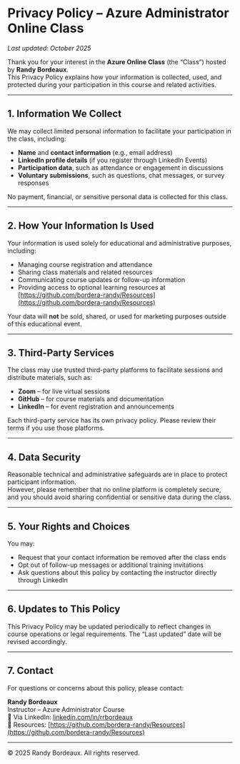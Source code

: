 # Privacy Policy – Azure Administrator Online Class

_Last updated: October 2025_

Thank you for your interest in the **Azure Online Class** (the “Class”) hosted by **Randy Bordeaux**.  
This Privacy Policy explains how your information is collected, used, and protected during your participation in this course and related activities.

---

## 1. Information We Collect

We may collect limited personal information to facilitate your participation in the class, including:

- **Name** and **contact information** (e.g., email address)
- **LinkedIn profile details** (if you register through LinkedIn Events)
- **Participation data**, such as attendance or engagement in discussions
- **Voluntary submissions**, such as questions, chat messages, or survey responses

No payment, financial, or sensitive personal data is collected for this class.

---

## 2. How Your Information Is Used

Your information is used solely for educational and administrative purposes, including:

- Managing course registration and attendance  
- Sharing class materials and related resources  
- Communicating course updates or follow-up information  
- Providing access to optional learning resources at  
  [https://github.com/bordera-randy/Resources](https://github.com/bordera-randy/Resources)

Your data will **not** be sold, shared, or used for marketing purposes outside of this educational event.

---

## 3. Third-Party Services

The class may use trusted third-party platforms to facilitate sessions and distribute materials, such as:

- **Zoom** – for live virtual sessions  
- **GitHub** – for course materials and documentation  
- **LinkedIn** – for event registration and announcements

Each third-party service has its own privacy policy. Please review their terms if you use those platforms.

---

## 4. Data Security

Reasonable technical and administrative safeguards are in place to protect participant information.  
However, please remember that no online platform is completely secure, and you should avoid sharing confidential or sensitive data during the class.

---

## 5. Your Rights and Choices

You may:

- Request that your contact information be removed after the class ends  
- Opt out of follow-up messages or additional training invitations  
- Ask questions about this policy by contacting the instructor directly through LinkedIn

---

## 6. Updates to This Policy

This Privacy Policy may be updated periodically to reflect changes in course operations or legal requirements. The “Last updated” date will be revised accordingly.

---

## 7. Contact

For questions or concerns about this policy, please contact:

**Randy Bordeaux**  
Instructor – Azure Administrator Course  
📧 Via LinkedIn: [linkedin.com/in/rrbordeaux](https://www.linkedin.com/in/rrbordeaux)  
📘 Resources: [https://github.com/bordera-randy/Resources](https://github.com/bordera-randy/Resources)

---

© 2025 Randy Bordeaux. All rights reserved.
